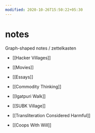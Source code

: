 ```yaml
---
modified: 2020-10-26T15:50:22+05:30
---
```


# notes

Graph-shaped notes / zettelkasten

- [[Hacker Villages]]
- [[Movies]]
- [[Essays]]
- [[Commodity Thinking]]

- [[Igatpuri Walk]]
- [[SUBK Village]]

- [[Transliteration Considered Harmful]]

- [[Coops With Will]]


